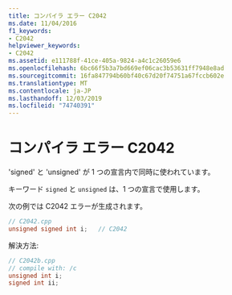 ```yaml
---
title: コンパイラ エラー C2042
ms.date: 11/04/2016
f1_keywords:
- C2042
helpviewer_keywords:
- C2042
ms.assetid: e111788f-41ce-405a-9824-a4c1c26059e6
ms.openlocfilehash: 6bc66f5b3a7bd669ef06cac3b53631ff7948e8ad
ms.sourcegitcommit: 16fa847794b60bf40c67d20f74751a67fccb602e
ms.translationtype: MT
ms.contentlocale: ja-JP
ms.lasthandoff: 12/03/2019
ms.locfileid: "74740391"
---
```

# <a name="compiler-error-c2042"></a>コンパイラ エラー C2042

'signed' と 'unsigned' が 1 つの宣言内で同時に使われています。

キーワード `signed` と `unsigned` は、1 つの宣言で使用します。

次の例では C2042 エラーが生成されます。

```cpp
// C2042.cpp
unsigned signed int i;   // C2042
```

解決方法:

```cpp
// C2042b.cpp
// compile with: /c
unsigned int i;
signed int ii;
```

